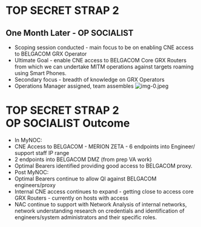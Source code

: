 # TOP SECRET STRAP 2 

## One Month Later - OP SOCIALIST

- Scoping session conducted - main focus to be on enabling CNE access to BELGACOM GRX Operator
- Ultimate Goal - enable CNE access to BELGACOM Core GRX Routers from which we can undertake MITM operations against targets roaming using Smart Phones.
- Secondary focus - breadth of knowledge on GRX Operators
- Operations Manager assigned, team assembles
![img-0.jpeg](img-0.jpeg)
# TOP SECRET STRAP 2 <br> OP SOCIALIST Outcome 

- In MyNOC:
- CNE Access to BELGACOM - MERION ZETA - 6 endpoints into Engineer/ support staff IP range
- 2 endpoints into BELGACOM DMZ (from prep VA work)
- Optimal Bearers identified providing good access to BELGACOM proxy.
- Post MyNOC:
- Optimal Bearers continue to allow QI against BELGACOM engineers/proxy
- Internal CNE access continues to expand - getting close to access core GRX Routers - currently on hosts with access
- NAC continue to support with Network Analysis of internal networks, network understanding research on credentials and identification of engineers/system administrators and their specific roles.
